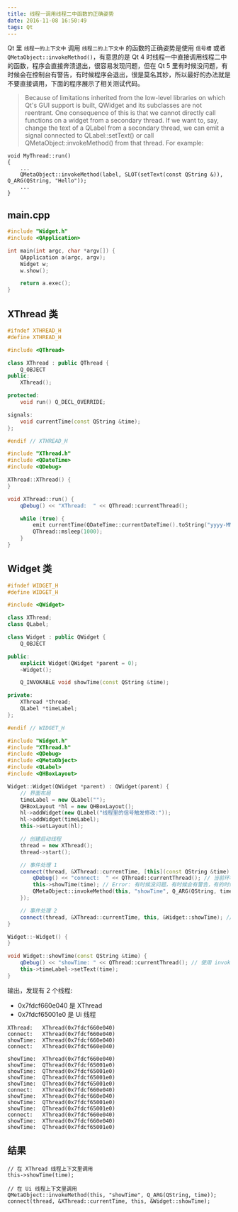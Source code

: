 ```yaml
---
title: 线程一调用线程二中函数的正确姿势
date: 2016-11-08 16:50:49
tags: Qt
---
```

Qt 里 `线程一的上下文中` 调用 `线程二的上下文中` 的函数的正确姿势是使用 `信号槽` 或者 `QMetaObject::invokeMethod()`，有意思的是 Qt 4 时线程一中直接调用线程二中的函数，程序会直接奔溃退出，很容易发现问题，但在 Qt 5 里有时候没问题，有时候会在控制台有警告，有时候程序会退出，很是莫名其妙，所以最好的办法就是不要直接调用，下面的程序展示了相关测试代码。

> Because of limitations inherited from the low-level libraries on which Qt's GUI support is built, QWidget and its subclasses are not reentrant. One consequence of this is that we cannot directly call functions on a widget from a secondary thread. If we want to, say, change the text of a QLabel from a secondary thread, we can emit a signal connected to QLabel::setText() or call QMetaObject::invokeMethod() from that thread. For example:
>
```
void MyThread::run()
{
    ...
    QMetaObject::invokeMethod(label, SLOT(setText(const QString &)), Q_ARG(QString, "Hello"));
    ...
}
```

<!--more-->

## main.cpp
```cpp
#include "Widget.h"
#include <QApplication>

int main(int argc, char *argv[]) {
    QApplication a(argc, argv);
    Widget w;
    w.show();

    return a.exec();
}
```

## XThread 类
```cpp
#ifndef XTHREAD_H
#define XTHREAD_H

#include <QThread>

class XThread : public QThread {
    Q_OBJECT
public:
    XThread();

protected:
    void run() Q_DECL_OVERRIDE;

signals:
    void currentTime(const QString &time);
};

#endif // XTHREAD_H
```

```cpp
#include "XThread.h"
#include <QDateTime>
#include <QDebug>

XThread::XThread() {
}

void XThread::run() {
    qDebug() << "XThread:  " << QThread::currentThread();

    while (true) {
        emit currentTime(QDateTime::currentDateTime().toString("yyyy-MM-dd HH:mm:ss"));
        QThread::msleep(1000);
    }
}
```

## Widget 类
```cpp
#ifndef WIDGET_H
#define WIDGET_H

#include <QWidget>

class XThread;
class QLabel;

class Widget : public QWidget {
    Q_OBJECT

public:
    explicit Widget(QWidget *parent = 0);
    ~Widget();

    Q_INVOKABLE void showTime(const QString &time);

private:
    XThread *thread;
    QLabel *timeLabel;
};

#endif // WIDGET_H
```

```cpp
#include "Widget.h"
#include "XThread.h"
#include <QDebug>
#include <QMetaObject>
#include <QLabel>
#include <QHBoxLayout>

Widget::Widget(QWidget *parent) : QWidget(parent) {
    // 界面布局
    timeLabel = new QLabel("");
    QHBoxLayout *hl = new QHBoxLayout();
    hl->addWidget(new QLabel("线程里的信号触发修改:"));
    hl->addWidget(timeLabel);
    this->setLayout(hl);

    // 创建启动线程
    thread = new XThread();
    thread->start();

    // 事件处理 1
    connect(thread, &XThread::currentTime, [this](const QString &time) {
        qDebug() << "connect:  " << QThread::currentThread(); // 当前环境的上下文属于线程 XThread
        this->showTime(time); // Error: 有时候没问题，有时候会有警告，有的时候程序直接退出，所以不要这么做，相当于在 XThread 中直接调用
        QMetaObject::invokeMethod(this, "showTime", Q_ARG(QString, time)); // OK: 一个线程调中用另外一个线程中函数的正确姿势
    });

    // 事件处理 2
    connect(thread, &XThread::currentTime, this, &Widget::showTime); // OK: 使用信号槽
}

Widget::~Widget() {
}

void Widget::showTime(const QString &time) {
    qDebug() << "showTime: " << QThread::currentThread(); // 使用 invokeMethod() 调用时属于 Ui 线程
    this->timeLabel->setText(time);
}
```

输出，发现有 2 个线程: 

* 0x7fdcf660e040 是 XThread 
* 0x7fdcf65001e0 是 Ui 线程

```
XThread:   XThread(0x7fdcf660e040)
connect:   XThread(0x7fdcf660e040)
showTime:  XThread(0x7fdcf660e040)
connect:   XThread(0x7fdcf660e040)

showTime:  XThread(0x7fdcf660e040)
showTime:  QThread(0x7fdcf65001e0)
showTime:  QThread(0x7fdcf65001e0)
showTime:  QThread(0x7fdcf65001e0)
showTime:  QThread(0x7fdcf65001e0)
connect:   XThread(0x7fdcf660e040)
showTime:  XThread(0x7fdcf660e040)
showTime:  QThread(0x7fdcf65001e0)
showTime:  QThread(0x7fdcf65001e0)
connect:   XThread(0x7fdcf660e040)
showTime:  XThread(0x7fdcf660e040)
showTime:  QThread(0x7fdcf65001e0)
```

## 结果
```
// 在 XThread 线程上下文里调用
this->showTime(time);

// 在 Ui 线程上下文里调用
QMetaObject::invokeMethod(this, "showTime", Q_ARG(QString, time));
connect(thread, &XThread::currentTime, this, &Widget::showTime);
```

